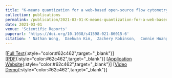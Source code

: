 ```yaml
---
title: "K-means quantization for a web-based open-source flow cytometry analysis platform"
collection: publications
permalink: /publication/2021-03-01-K-means-quantization-for-a-web-based-open-source-flow-cytometry-analysis-platform
date: 2021-03-01
venue: 'Scientific Reports'
paperurl: 'https://doi.org/10.1038/s41598-021-86015-6'
citation: ' Nathan Wong,  Daehwan Kim,  Zachery Robinson,  Connie Huang,  Irina Conboy, &quot;K-means quantization for a web-based open-source flow cytometry analysis platform.&quot; Scientific Reports, 2021.'
---
```

[[Full Text](https://www.nature.com/articles/s41598-021-86015-6){:style="color:#62c462",target="_blank"}] 
[[PDF](https://www.nature.com/articles/s41598-021-86015-6.pdf){:style="color:#62c462",target="_blank"}] 
[[Application Website](https://freecyto.com){:style="color:#62c462",target="_blank"}]
[[Video Demo](https://www.youtube.com/watch?v=JlIVgxh4_YA){:style="color:#62c462",target="_blank"}]